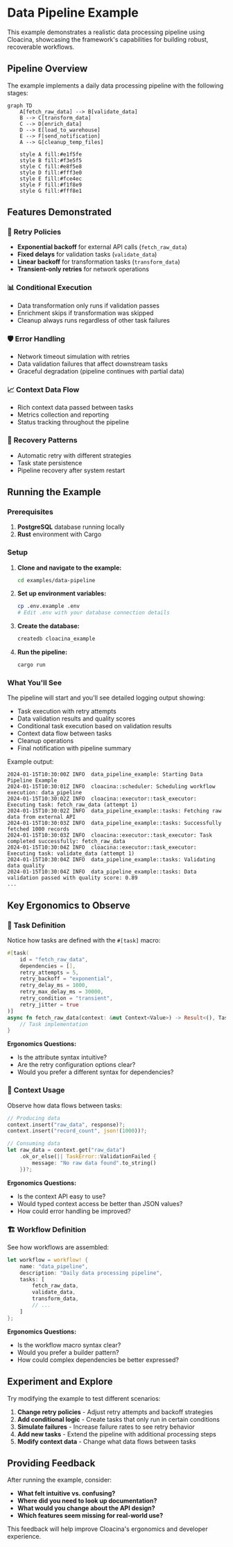 # Data Pipeline Example

This example demonstrates a realistic data processing pipeline using Cloacina, showcasing the framework's capabilities for building robust, recoverable workflows.

## Pipeline Overview

The example implements a daily data processing pipeline with the following stages:

```mermaid
graph TD
    A[fetch_raw_data] --> B[validate_data]
    B --> C[transform_data]
    C --> D[enrich_data]
    D --> E[load_to_warehouse]
    E --> F[send_notification]
    A --> G[cleanup_temp_files]

    style A fill:#e1f5fe
    style B fill:#f3e5f5
    style C fill:#e8f5e8
    style D fill:#fff3e0
    style E fill:#fce4ec
    style F fill:#f1f8e9
    style G fill:#fff8e1
```

## Features Demonstrated

### 🔄 **Retry Policies**
- **Exponential backoff** for external API calls (`fetch_raw_data`)
- **Fixed delays** for validation tasks (`validate_data`)
- **Linear backoff** for transformation tasks (`transform_data`)
- **Transient-only retries** for network operations

### 📊 **Conditional Execution**
- Data transformation only runs if validation passes
- Enrichment skips if transformation was skipped
- Cleanup always runs regardless of other task failures

### 🛡️ **Error Handling**
- Network timeout simulation with retries
- Data validation failures that affect downstream tasks
- Graceful degradation (pipeline continues with partial data)

### 📈 **Context Data Flow**
- Rich context data passed between tasks
- Metrics collection and reporting
- Status tracking throughout the pipeline

### 🔧 **Recovery Patterns**
- Automatic retry with different strategies
- Task state persistence
- Pipeline recovery after system restart

## Running the Example

### Prerequisites

1. **PostgreSQL** database running locally
2. **Rust** environment with Cargo

### Setup

1. **Clone and navigate to the example:**
   ```bash
   cd examples/data-pipeline
   ```

2. **Set up environment variables:**
   ```bash
   cp .env.example .env
   # Edit .env with your database connection details
   ```

3. **Create the database:**
   ```bash
   createdb cloacina_example
   ```

4. **Run the pipeline:**
   ```bash
   cargo run
   ```

### What You'll See

The pipeline will start and you'll see detailed logging output showing:

- Task execution with retry attempts
- Data validation results and quality scores
- Conditional task execution based on validation results
- Context data flow between tasks
- Cleanup operations
- Final notification with pipeline summary

Example output:
```
2024-01-15T10:30:00Z INFO  data_pipeline_example: Starting Data Pipeline Example
2024-01-15T10:30:01Z INFO  cloacina::scheduler: Scheduling workflow execution: data_pipeline
2024-01-15T10:30:02Z INFO  cloacina::executor::task_executor: Executing task: fetch_raw_data (attempt 1)
2024-01-15T10:30:02Z INFO  data_pipeline_example::tasks: Fetching raw data from external API
2024-01-15T10:30:03Z INFO  data_pipeline_example::tasks: Successfully fetched 1000 records
2024-01-15T10:30:03Z INFO  cloacina::executor::task_executor: Task completed successfully: fetch_raw_data
2024-01-15T10:30:04Z INFO  cloacina::executor::task_executor: Executing task: validate_data (attempt 1)
2024-01-15T10:30:04Z INFO  data_pipeline_example::tasks: Validating data quality
2024-01-15T10:30:04Z INFO  data_pipeline_example::tasks: Data validation passed with quality score: 0.89
...
```

## Key Ergonomics to Observe

### 🎯 **Task Definition**
Notice how tasks are defined with the `#[task]` macro:

```rust
#[task(
    id = "fetch_raw_data",
    dependencies = [],
    retry_attempts = 5,
    retry_backoff = "exponential",
    retry_delay_ms = 1000,
    retry_max_delay_ms = 30000,
    retry_condition = "transient",
    retry_jitter = true
)]
async fn fetch_raw_data(context: &mut Context<Value>) -> Result<(), TaskError> {
    // Task implementation
}
```

**Ergonomics Questions:**
- Is the attribute syntax intuitive?
- Are the retry configuration options clear?
- Would you prefer a different syntax for dependencies?

### 🔗 **Context Usage**
Observe how data flows between tasks:

```rust
// Producing data
context.insert("raw_data", response)?;
context.insert("record_count", json!(1000))?;

// Consuming data
let raw_data = context.get("raw_data")
    .ok_or_else(|| TaskError::ValidationFailed {
        message: "No raw data found".to_string()
    })?;
```

**Ergonomics Questions:**
- Is the context API easy to use?
- Would typed context access be better than JSON values?
- How could error handling be improved?

### 🏗️ **Workflow Definition**
See how workflows are assembled:

```rust
let workflow = workflow! {
    name: "data_pipeline",
    description: "Daily data processing pipeline",
    tasks: [
        fetch_raw_data,
        validate_data,
        transform_data,
        // ...
    ]
};
```

**Ergonomics Questions:**
- Is the workflow macro syntax clear?
- Would you prefer a builder pattern?
- How could complex dependencies be better expressed?

## Experiment and Explore

Try modifying the example to test different scenarios:

1. **Change retry policies** - Adjust retry attempts and backoff strategies
2. **Add conditional logic** - Create tasks that only run in certain conditions
3. **Simulate failures** - Increase failure rates to see retry behavior
4. **Add new tasks** - Extend the pipeline with additional processing steps
5. **Modify context data** - Change what data flows between tasks

## Providing Feedback

After running the example, consider:

- **What felt intuitive vs. confusing?**
- **Where did you need to look up documentation?**
- **What would you change about the API design?**
- **Which features seem missing for real-world use?**

This feedback will help improve Cloacina's ergonomics and developer experience.
